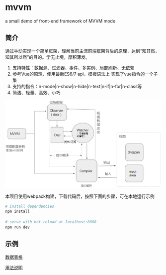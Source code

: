 # mvvm
a small demo of front-end framework of MVVM mode

## 简介
通过手动实现一个简单框架，理解当前主流前端框架背后的原理，达到“知其然，知其所以然”的目的。学无止境，厚积薄发。
1. 支持特性：数据源、过滤器、事件、多实例、局部刷新、无依赖
2. 参考Vue的原理，使用最新ES6/7 api，模板语法上 实现了vue指令的一个子集
3. 支持的指令：n-mode|n-show|n-hide|n-text|n-if|n-for|n-class等
4. 简洁、轻量、高效、小巧

![架构图](architecture.png "架构图")

本项目使用webpack构建，下载代码后，按照下面的步骤，可在本地运行示例
``` bash
# install dependencies
npm install

# serve with hot reload at localhost:8080
npm run dev
```
## 示例
[数据表格](https://ancai.github.io/mvvm/index.html)

[用法说明](https://ancai.github.io/mvvm/guide.html)
